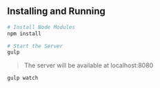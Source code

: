 ## Installing and Running


```sh
# Install Node Modules
npm install

# Start the Server
gulp
```

> The server will be available at localhost:8080

```sh
gulp watch
```
